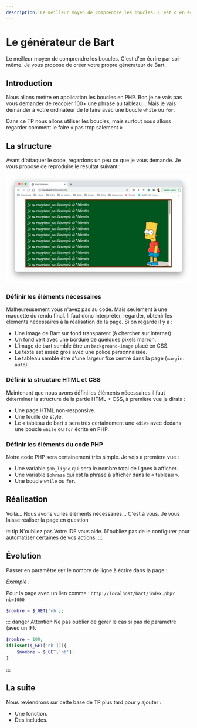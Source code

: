 ```yaml
---
description: Le meilleur moyen de comprendre les boucles. C'est d'en écrire par soi-même. Je vous propose de créer votre propre générateur de Bart.
---
```


# Le générateur de Bart

Le meilleur moyen de comprendre les boucles. C'est d'en écrire par soi-même. Je vous propose de créer votre propre générateur de Bart.

## Introduction

Nous allons mettre en application les boucles en PHP. Bon je ne vais pas vous demander de recopier 100× une phrase au tableau… Mais je vais demander à votre ordinateur de le faire avec une boucle `while` ou `for`.

Dans ce TP nous allons utiliser les boucles, mais surtout nous allons regarder comment le faire « pas trop salement »

## La structure

Avant d'attaquer le code, regardons un peu ce que je vous demande. Je vous propose de reproduire le résultat suivant :

![Générateur de Bart](./res/bart-generator.png)

### Définir les éléments nécessaires

Malheureusement vous n'avez pas au code. Mais seulement à une maquette du rendu final. Il faut donc interpréter, regarder, obtenir les éléments nécessaires à la réalisation de la page. Si on regarde il y a :

- Une image de Bart sur fond transparent (à chercher sur Internet)
- Un fond vert avec une bordure de quelques pixels marron.
- L'image de bart semble être un `background-image` placé en CSS.
- Le texte est assez gros avec une police personnalisée.
- Le tableau semble être d'une largeur fixe centré dans la page (`margin: auto`).

### Définir la structure HTML et CSS

Maintenant que nous avons défini les éléments nécessaires il faut déterminer la structure de la partie HTML + CSS, à première vue je dirais :

- Une page HTML non-responsive.
- Une feuille de style.
- Le « tableau de bart » sera très certainement une `<div>` avec dedans une boucle `while` ou `for` écrite en PHP.

### Définir les éléments du code PHP

Notre code PHP sera certainement très simple. Je vois à première vue :

- Une variable `$nb_ligne` qui sera le nombre total de lignes à afficher.
- Une variable `$phrase` qui est la phrase à afficher dans le « tableau ».
- Une boucle `while` ou `for`.

## Réalisation

Voilà… Nous avons vu les éléments nécessaires… C'est à vous. Je vous laisse réaliser la page en question

::: tip N'oubliez pas
Votre IDE vous aide. N'oubliez pas de le configurer pour automatiser certaines de vos actions.
:::

## Évolution

Passer en paramètre `GET` le nombre de ligne à écrire dans la page :

_Exemple :_

Pour la page avec un lien comme : `http://localhost/bart/index.php?nb=1000`

```php
$nombre = $_GET['nb'];
```

::: danger Attention
Ne pas oublier de gérer le cas si pas de paramètre (avec un IF).

```php
$nombre = 100;
if(isset($_GET['nb'])){
    $nombre = $_GET['nb'];
}
```

:::

## La suite

Nous reviendrons sur cette base de TP plus tard pour y ajouter :

- Une fonction.
- Des includes.
